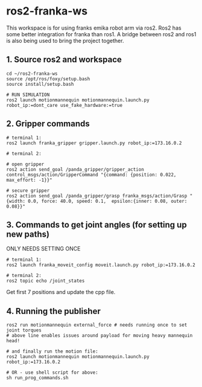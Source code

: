 # ros2-franka-ws
This workspace is for using franks emika robot arm via ros2. 
Ros2 has some better integration for franka than ros1. 
A bridge between ros2 and ros1 is also being used to bring the project together. 

## 1. Source ros2 and workspace
```
cd ~/ros2-franka-ws
source /opt/ros/foxy/setup.bash
source install/setup.bash

# RUN SIMULATION
ros2 launch motionmannequin motionmannequin.launch.py robot_ip:=dont_care use_fake_hardware:=true
```
## 2. Gripper commands
```
# terminal 1: 
ros2 launch franka_gripper gripper.launch.py robot_ip:=173.16.0.2

# terminal 2: 

# open gripper
ros2 action send_goal /panda_gripper/gripper_action control_msgs/action/GripperCommand "{command: {position: 0.022, max_effort: -1}}"

# secure gripper
ros2 action send_goal /panda_gripper/grasp franka_msgs/action/Grasp "{width: 0.0, force: 40.0, speed: 0.1,  epsilon:{inner: 0.08, outer: 0.08}}"
```
## 3. Commands to get joint angles (for setting up new paths)
ONLY NEEDS SETTING ONCE
```
# terminal 1: 
ros2 launch franka_moveit_config moveit.launch.py robot_ip:=173.16.0.2 

# terminal 2: 
ros2 topic echo /joint_states
```
Get first 7 positions and update the cpp file.

## 4. Running the publisher
``` 
ros2 run motionmannequin external_force # needs running once to set joint torques
# above line enables issues around payload for moving heavy mannequin head!

# and finally run the motion file:
ros2 launch motionmannequin motionmannequin.launch.py robot_ip:=173.16.0.2

# OR - use shell script for above: 
sh run_prog_commands.sh
```

